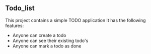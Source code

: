 ## Todo_list

This project contains a simple TODO application
It has the following features:

- Anyone can create a todo
- Anyone can see their existing todo's
- Anyone can mark a todo as done